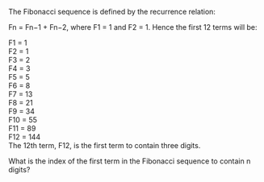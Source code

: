 The Fibonacci sequence is defined by the recurrence relation:

Fn = Fn−1 + Fn−2, where F1 = 1 and F2 = 1.
Hence the first 12 terms will be:

F1 = 1<br>
F2 = 1<br>
F3 = 2<br>
F4 = 3<br>
F5 = 5<br>
F6 = 8<br>
F7 = 13<br>
F8 = 21<br>
F9 = 34<br>
F10 = 55<br>
F11 = 89<br>
F12 = 144<br>
The 12th term, F12, is the first term to contain three digits.

What is the index of the first term in the Fibonacci sequence to contain n digits?
